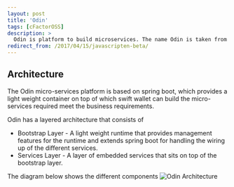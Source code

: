 ```yaml
---
layout: post
title: 'Odin'
tags: [cFactorOSS]
description: >
  Odin is platform to build microservices. The name Odin is taken from the norse mythology, in Norse mythology, Odin was the king of the Æsir. He is a god of war and death, as well as a sky god and the god of wisdom and poetry. Along with being a god, he is the All-Father of all the Nordic Gods..
redirect_from: /2017/04/15/javascripten-beta/
---
```


## Architecture

The Odin micro-services platform is based on spring boot, which provides a light weight container on top of which swift wallet can build the micro-services required meet the business requirements.

Odin has a layered architecture that consists of

* Bootstrap Layer - A light weight runtime that provides management features for the runtime and extends spring boot for handling the wiring up of the different services.
* Services Layer - A layer of embedded services that sits on top of the bootstrap layer.

The diagram below shows the different components
![Odin Architecture](/cfactor/assets/img/Odin-Architecture.png)


